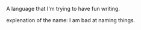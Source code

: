 A language that I'm trying to have fun writing.

explenation of the name: I am bad at naming things.
